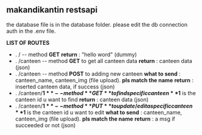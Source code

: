 ## makandikantin restsapi
the database file is in the database folder. please edit the db connection auth in the .env file.

**LIST OF ROUTES**
- . / -- method **GET**
  **return** : "hello word" (dummy)
- . /canteen -- method **GET**
to get all canteen data
**return** : canteen data (json)
- . /canteen -- method **POST**
to adding new canteen
**what to send** : canteen_name, canteen_img (file upload). **pls match the name**
**return** : inserted canteen data, if success (json)
- . /canteen/**$1** -- method **GET**
to find specific canteen
**$1** is the canteen id u want to find
**return** : canteen data (json)
- . /canteen/**$1** -- method **PUT**
to update/edit a specific canteen
**$1** is the canteen id u want to edit
**what to send** : canteen_name, canteen_img (file upload). **pls match the name**
**return** : a msg if succeeded or not (json)
